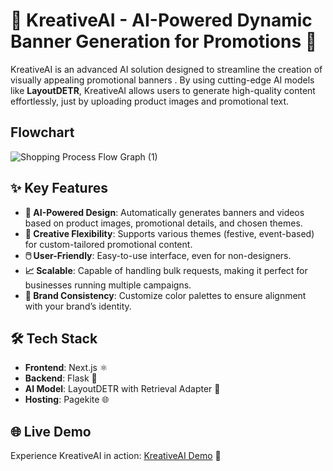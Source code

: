 
# 🎨 KreativeAI - AI-Powered Dynamic Banner Generation for Promotions 🎥

KreativeAI is an advanced AI solution designed to streamline the creation of visually appealing promotional banners . By using cutting-edge AI models like **LayoutDETR**, KreativeAI allows users to generate high-quality content effortlessly, just by uploading product images and promotional text.

## Flowchart 
![Shopping Process Flow Graph (1)](./Static/Shopping%20Process%20Flow%20Graph.png)


## ✨ Key Features

- **🤖 AI-Powered Design**: Automatically generates banners and videos based on product images, promotional details, and chosen themes.
- **🎉 Creative Flexibility**: Supports various themes (festive, event-based) for custom-tailored promotional content.
- **🖱️ User-Friendly**: Easy-to-use interface, even for non-designers.
- **📈 Scalable**: Capable of handling bulk requests, making it perfect for businesses running multiple campaigns.
- **🎨 Brand Consistency**: Customize color palettes to ensure alignment with your brand’s identity.

## 🛠️ Tech Stack

- **Frontend**: Next.js ⚛️
- **Backend**: Flask 🐍
- **AI Model**: LayoutDETR with Retrieval Adapter 🤖
- **Hosting**: Pagekite 🌐

## 🌐 Live Demo

Experience KreativeAI in action: [KreativeAI Demo](https://devfolio.co/projects/kreative-ai-70c8) 🚀

